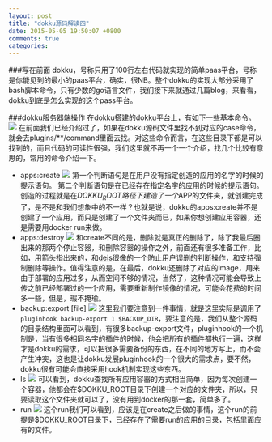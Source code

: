 ```yaml
---
layout: post
title: "dokku源码解读四"
date: 2015-05-05 19:50:07 +0800
comments: true
categories: 
---
```


###写在前面
dokku，号称只用了100行左右代码就实现的简单paas平台，号称是你能见到的最小的paas平台，确实，很NB。整个dokku的实现大部分采用了bash脚本命令，只有少数的go语言文件，我们接下来就通过几篇blog，来看看，dokku到底是怎么实现的这个pass平台。

<!--more-->

###dokku服务器端操作
在dokku搭建的dokku平台上，有如下一些基本命令。
![](http://i1066.photobucket.com/albums/u407/5681713/octopress/help_zpsawheqycp.png)
在前面我们已经介绍过了，如果在dokku源码文件里找不到对应的case命令，就会去plugins/\**/command里面去找。对这些命令而言，在这些目录下都是可以找到的，而且代码的可读性很强，我们这里就不再一个一个介绍，找几个比较有意思的，常用的命令介绍一下。

+ apps:create <app>
![](http://i1066.photobucket.com/albums/u407/5681713/octopress/create_zpsuwx8dj6q.png)
第一个判断语句是在用户没有指定创造的应用的名字的时候的提示语句。
第二个判断语句是在已经存在指定名字的应用的时候的提示语句。
创造的过程就是在$DOKKU_ROOT路径下建造了一个$APP的文件夹，就创建完成了，是不是和我们想象中的不一样？也就是说，dokku的apps:create并不是创建了一个应用，而只是创建了一个文件夹而已，如果你想创建应用容器，还是需要用docker run来做。
+ apps:destroy <app>
![](http://i1066.photobucket.com/albums/u407/5681713/octopress/destroy_zpsqccw8iun.png)
和create不同的是，删除就是真正的删除了，除了我最后圈出来的那两个停止容器，和删除容器的操作之外，前面还有很多准备工作，比如，用箭头指出来的，和[deis](deis.com)很像的一个防止用户误删的判断操作，和支持强制删除等操作。值得注意的是，在最后，dokku还删除了对应的image，用来由于部署的应用过多，从而空间不够的情况，当然了，这种情况可能会导致上传之前已经部署过的一个应用，需要重新制作镜像的情况，可能会花费的时间多一些，但是，瑕不掩瑜。
+ backup:export [file]
![](http://i1066.photobucket.com/albums/u407/5681713/octopress/backup_zps9ctf2nbl.png)
这里我们要注意到一件事情，就是这里实际是调用了`pluginhook backup-export 1 $BACKUP_DIR`，要注意的是，我们从整个源码的目录结构里面可以看到，有很多backup-export文件，pluginhook的一个机制是，当有很多相同名字的插件的时候，他会把所有的插件都执行一遍，这样才是dokku的需求，可以把很多需要备份的东西，在不同的地方写上，而不会产生冲突，这也是让dokku发展pluginhook的一个很大的需求点，要不然，dokku很有可能会直接采用hook机制实现这些东西。
+ ls
![](http://i1066.photobucket.com/albums/u407/5681713/octopress/ls_zpszlg1xjln.png)
可以看到，dokku查找所有应用容器的方式相当简单，因为每次创建一个容器，他都会在$DOKKU_ROOT目录下创建一个对应的文件夹，所以，只要读取这个文件夹就可以了，没有用到docker的那一套，简单多了。
+ run
![](http://i1066.photobucket.com/albums/u407/5681713/octopress/run_zpsi0vbhyap.png)
这个run我们可以看到，应该是在create之后做的事情，这个run的前提是$DOKKU_ROOT目录下，已经存在了需要run的应用的目录，包括里面应有的文件。